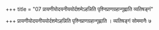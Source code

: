 +++
title = "07 प्रायणीयोदयनीययोर्दशमेऽहन्निति पृश्निप्राणग्रहान्गृह्णाति व्यतिषङ्गं"

+++
प्रायणीयोदयनीययोर्दशमेऽहन्निति पृश्निप्राणग्रहान्गृह्णाति । व्यतिषङ्गं सोममानैः ७